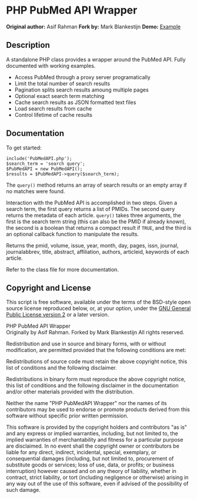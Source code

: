 PHP PubMed API Wrapper
======================

**Original author:** Asif Rahman
**Fork by:** Mark Blankestijn
**Demo:** [Example](http://neuralengr.com/asifr/PubMedAPI/)

## Description

A standalone PHP class provides a wrapper around the PubMed API. Fully documented with working examples.

- Access PubMed through a proxy server programatically
- Limit the total number of search results
- Pagination splits search results amoung multiple pages
- Optional exact search term matching
- Cache search results as JSON formatted text files
- Load search results from cache
- Control lifetime of cache results

## Documentation

To get started:

    include('PubMedAPI.php');
    $search_term = 'search query';
    $PubMedAPI = new PubMedAPI();
    $results = $PubMedAPI->query($search_term);

The `query()` method returns an array of search results or an empty array if no matches were found.

Interaction with the PubMed API is accomplished in two steps. Given a search term, the first query returns a list of PMIDs. The second query returns the metadata of each article. `query()` takes three arguments, the first is the search term string (this can also be the PMID if already known), the second is a boolean that returns a compact result if `TRUE`, and the third is an optional callback function to manipulate the results.

Returns the pmid, volume, issue, year, month, day, pages, issn, journal, journalabbrev, title, abstract, affiliation, authors, articleid, keywords of each article.

Refer to the class file for more documentation.

## Copyright and License

This script is free software, available under the terms of the BSD-style open source license reproduced below, or, at your option, under the [GNU General Public License version 2](http://www.gnu.org/licenses/gpl-2.0.txt) or a later version.

PHP PubMed API Wrapper  
Originally by Asif Rahman. Forked by Mark Blankestijn
All rights reserved.

Redistribution and use in source and binary forms, with or without modification, are permitted provided that the following conditions are met:

Redistributions of source code must retain the above copyright notice, this list of conditions and the following disclaimer.

Redistributions in binary form must reproduce the above copyright notice, this list of conditions and the following disclaimer in the documentation and/or other materials provided with the distribution.

Neither the name "PHP PubMedAPI Wrapper" nor the names of its contributors may be used to endorse or promote products derived from this software without specific prior written permission.

This software is provided by the copyright holders and contributors "as is" and any express or implied warranties, including, but not limited to, the implied warranties of merchantability and fitness for a particular purpose are disclaimed. In no event shall the copyright owner or contributors be liable for any direct, indirect, incidental, special, exemplary, or consequential damages (including, but not limited to, procurement of substitute goods or services; loss of use, data, or profits; or business interruption) however caused and on any theory of liability, whether in contract, strict liability, or tort (including negligence or otherwise) arising in any way out of the use of this software, even if advised of the possibility of such damage.
